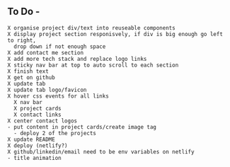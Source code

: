 ## To Do -
    X organise project div/text into reuseable components
    X display project section responisvely, if div is big enough go left to right,
      drop down if not enough space
    X add contact me section
    X add more tech stack and replace logo links
    X sticky nav bar at top to auto scroll to each section
    X finish text
    X get on github
    X update tab
    X update tab logo/favicon
    X hover css events for all links
      X nav bar
      X project cards
      X contact links
    X center contact logos
    - put content in project cards/create image tag
      - deploy 2 of the projects
    X update README
    X deploy (netlify?)
    X github/linkedin/email need to be env variables on netlify
    - title animation
